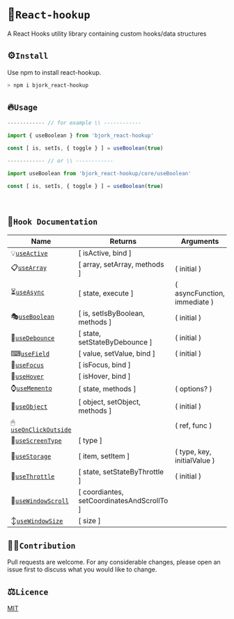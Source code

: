 # 🍻`React-hookup`

A React Hooks utility library containing custom hooks/data structures

## ⚙`Install`

Use npm to install react-hookup.

```bash
> npm i bjork_react-hookup
```

## 🔥`Usage`

```js
------------ // for example \\ ------------

import { useBoolean } from 'bjork_react-hookup'

const [ is, setIs, { toggle } ] = useBoolean(true)

------------ // or \\ ------------

import useBoolean from 'bjork_react-hookup/core/useBoolean'

const [ is, setIs, { toggle } ] = useBoolean(true)

```

<br>

## 🧰`Hook Documentation`

| Name                                                                                                           | Returns                                    | Arguments                    |
| -------------------------------------------------------------------------------------------------------------- | ------------------------------------------ | ---------------------------- |
| 💡[`useActive`](https://github.com/EmilEinarsen/bjork_react-hookup/blob/main/docs/useActive.md)                | [ isActive, bind ]                         |                              |
| 📋[`useArray`](https://github.com/EmilEinarsen/bjork_react-hookup/blob/main/docs/useArray.md)                  | [ array, setArray, methods ]               | ( initial )                  |
| ⏳[`useAsync`](https://github.com/EmilEinarsen/bjork_react-hookup/blob/main/docs/useAsync.md)                  | [ state, execute ]                         | ( asyncFunction, immediate ) |
| 🎭[`useBoolean`](https://github.com/EmilEinarsen/bjork_react-hookup/blob/main/docs/useBoolean.md)              | [ is, setIsByBoolean, methods ]            | ( initial )                  |
| 🏀[`useDebounce`](https://github.com/EmilEinarsen/bjork_react-hookup/blob/main/docs/useDebounce.md)            | [ state, setStateByDebounce ]              | ( initial )                  |
| ⌨[`useField`](https://github.com/EmilEinarsen/bjork_react-hookup/blob/main/docs/useField.md)                   | [ value, setValue, bind ]                  | ( initial )                  |
| 🔦[`useFocus`](https://github.com/EmilEinarsen/bjork_react-hookup/blob/main/docs/useFocus.md)                  | [ isFocus, bind ]                          |                              |
| 👻[`useHover`](https://github.com/EmilEinarsen/bjork_react-hookup/blob/main/docs/useHover.md)                  | [ isHover, bind ]                          |                              |
| ⌚[`useMemento`](https://github.com/EmilEinarsen/bjork_react-hookup/blob/main/docs/useMemento.md)              | [ state, methods ]                         | ( options? )                 |
| 📑[`useObject`](https://github.com/EmilEinarsen/bjork_react-hookup/blob/main/docs/useObject.md)                | [ object, setObject, methods ]             | ( initial )                  |
| 🖱[`useOnClickOutside`](https://github.com/EmilEinarsen/bjork_react-hookup/blob/main/docs/useOnClickOutside.md) |                                            | ( ref, func )                |
| 🤏[`useScreenType`](https://github.com/EmilEinarsen/bjork_react-hookup/blob/main/docs/useScreenType.md)        | [ type ]                                   |                              |
| 💾[`useStorage`](https://github.com/EmilEinarsen/bjork_react-hookup/blob/main/docs/useStorage.md)              | [ item, setItem ]                          | ( type, key, initialValue )  |
| 🥁[`useThrottle`](https://github.com/EmilEinarsen/bjork_react-hookup/blob/main/docs/useThrottle.md)            | [ state, setStateByThrottle ]              | ( initial )                  |
| 🧭[`useWindowScroll`](https://github.com/EmilEinarsen/bjork_react-hookup/blob/main/docs/useWindowScroll.md)    | [ coordiantes, setCoordinatesAndScrollTo ] |                              |
| ↕[`useWindowSize`](https://github.com/EmilEinarsen/bjork_react-hookup/blob/main/docs/useWindowSize.md)         | [ size ]                                   |                              |

## 👨‍💻`Contribution`

Pull requests are welcome. For any considerable changes, please open an issue first to discuss what you would like to change.<br>

## ⚖`Licence`

[MIT](https://github.com/EmilEinarsen/bjork_react-hookup/blob/master/LICENSE)
